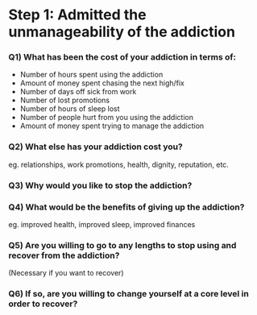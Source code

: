 # Step 1: Admitted the unmanageability of the addiction

### Q1) What has been the cost of your addiction in terms of:
- Number of hours spent using the addiction
- Amount of money spent chasing the next high/fix
- Number of days off sick from work
- Number of lost promotions
- Number of hours of sleep lost
- Number of people hurt from you using the addiction
- Amount of money spent trying to manage the addiction

### Q2) What else has your addiction cost you?
eg. relationships, work promotions, health, dignity, reputation, etc.

### Q3) Why would you like to stop the addiction?

### Q4) What would be the benefits of giving up the addiction?
eg. improved health, improved sleep, improved finances

### Q5) Are you willing to go to any lengths to stop using and recover from the addiction?
(Necessary if you want to recover)

### Q6) If so, are you willing to change yourself at a core level in order to recover?
